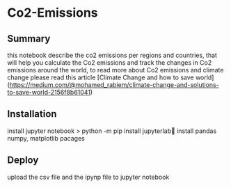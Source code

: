 # Co2-Emissions

## Summary

this notebook describe the co2 emissions per regions and countries, that will help you calculate the Co2 emissions
and track the changes in Co2 emissions around the world, to read more about Co2 emissions and climate change please
read this article 
[Climate Change and how to save world] (https://medium.com/@mohamed_rabiem/climate-change-and-solutions-to-save-world-2156f8b61041)

## Installation 

 install jupyter notebook > python -m pip install jupyterlab📔 
 install pandas numpy, matplotlib pacages
 
## Deploy

upload the csv file and the ipynp file to jupyter notebook


